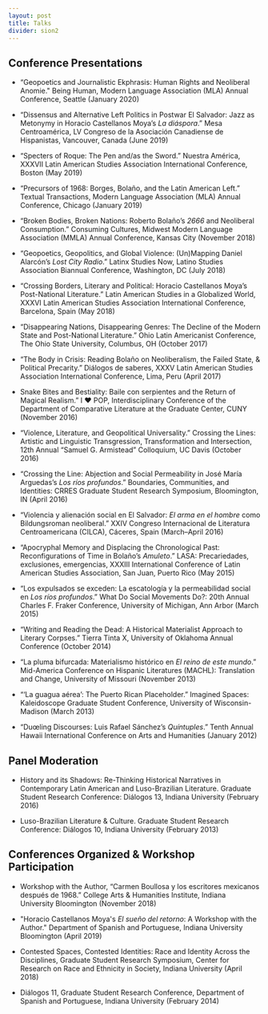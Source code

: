```yaml
---
layout: post
title: Talks
divider: sion2
---
```


## Conference Presentations
* “Geopoetics and Journalistic Ekphrasis: Human Rights and Neoliberal Anomie." Being Human, Modern Language Association (MLA) Annual Conference, Seattle (January 2020)

* “Dissensus and Alternative Left Politics in Postwar El Salvador: Jazz as Metonymy in Horacio Castellanos Moya’s _La diáspora_.” Mesa Centroamérica, LV Congreso de la Asociación Canadiense de Hispanistas, Vancouver, Canada (June 2019)

* “Specters of Roque: The Pen and/as the Sword.” Nuestra América, XXXVII Latin American Studies Association International Conference, Boston (May 2019)

* “Precursors of 1968: Borges, Bolaño, and the Latin American Left.” Textual Transactions, Modern Language Association (MLA) Annual Conference, Chicago (January 2019)

* “Broken Bodies, Broken Nations: Roberto Bolaño’s _2666_ and Neoliberal Consumption.” Consuming Cultures, Midwest Modern Language Association (MMLA) Annual Conference, Kansas City (November 2018)

* “Geopoetics, Geopolitics, and Global Violence: (Un)Mapping Daniel Alarcón’s _Lost City Radio_.” Latinx Studies Now, Latino Studies Association Biannual Conference, Washington, DC (July 2018)

* “Crossing Borders, Literary and Political: Horacio Castellanos Moya’s Post-National Literature.” Latin American Studies in a Globalized World, XXXVI Latin American Studies Association International Conference, Barcelona, Spain (May 2018)

* “Disappearing Nations, Disappearing Genres: The Decline of the Modern State and Post-National Literature.” Ohio Latin Americanist Conference, The Ohio State University, Columbus, OH (October 2017)

* “The Body in Crisis: Reading Bolaño on Neoliberalism, the Failed State, & Political Precarity.” Diálogos de saberes, XXXV Latin American Studies Association International Conference, Lima, Peru (April 2017)

* Snake Bites and Bestiality: Baile con serpientes and the Return of Magical Realism.” I ♥ POP, Interdisciplinary Conference of the Department of Comparative Literature at the Graduate Center, CUNY (November 2016)

* “Violence, Literature, and Geopolitical Universality.” Crossing the Lines: Artistic and Linguistic Transgression, Transformation and Intersection, 12th Annual “Samuel G. Armistead” Colloquium, UC Davis (October 2016)

* “Crossing the Line: Abjection and Social Permeability in José María Arguedas’s _Los ríos profundos_.” Boundaries, Communities, and Identities: CRRES Graduate Student Research Symposium, Bloomington, IN (April 2016)

* “Violencia y alienación social en El Salvador: _El arma en el hombre_ como Bildungsroman neoliberal.” XXIV Congreso Internacional de Literatura Centroamericana (CILCA), Cáceres, Spain (March–April 2016)

* “Apocryphal Memory and Displacing the Chronological Past: Reconfigurations of Time in Bolaño’s _Amuleto_.” LASA: Precariedades, exclusiones, emergencias, XXXIII International Conference of Latin American Studies Association, San Juan, Puerto Rico (May 2015)

* “Los expulsados se exceden: La escatología y la permeabilidad social en _Los ríos profundos_.” What Do Social Movements Do?: 20th Annual Charles F. Fraker Conference, University of Michigan, Ann Arbor (March 2015)

* “Writing and Reading the Dead: A Historical Materialist Approach to Literary Corpses.” Tierra Tinta X, University of Oklahoma Annual Conference (October 2014)

* “La pluma bifurcada: Materialismo histórico en _El reino de este mundo_.” Mid-America Conference on Hispanic Literatures (MACHL): Translation and Change, University of Missouri (November 2013)

* “‘La guagua aérea’: The Puerto Rican Placeholder.” Imagined Spaces: Kaleidoscope Graduate Student Conference, University of Wisconsin-Madison (March 2013)

* “Duœling Discourses: Luis Rafael Sánchez’s _Quíntuples_.” Tenth Annual Hawaii International Conference on Arts and Humanities (January 2012)

## Panel Moderation
* History and its Shadows: Re-Thinking Historical Narratives in Contemporary Latin American and Luso-Brazilian Literature. Graduate Student Research Conference: Diálogos 13, Indiana University (February 2016)

* Luso-Brazilian Literature & Culture. Graduate Student Research Conference: Diálogos 10, Indiana University (February 2013)

## Conferences Organized & Workshop Participation

* Workshop with the Author, “Carmen Boullosa y los escritores mexicanos después de 1968.” College Arts & Humanities Institute, Indiana University Bloomington (November 2018)

* "Horacio Castellanos Moya's _El sueño del retorno_: A Workshop with the Author." Department of Spanish and Portuguese, Indiana University Bloomington (April 2019)

* Contested Spaces, Contested Identities: Race and Identity Across the Disciplines, Graduate Student Research Symposium, Center for Research on Race and Ethnicity in Society, Indiana University (April 2018)

* Diálogos 11, Graduate Student Research Conference, Department of Spanish and Portuguese, Indiana University (February 2014)
